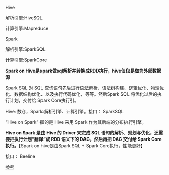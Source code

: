 

Hive

解析引擎:HiveSQL

计算引擎:Mapreduce

Spark 

解析引擎:SparkSQL

计算引擎:SparkCore



**Spark on Hive是spark做sql解析并转换成RDD执行，hive仅仅是做为外部数据源**

Spark SQL 对 SQL 查询语句先后进行语法解析、语法树构建、逻辑优化、物理优化、数据结构优化、以及执行代码优化，等等。然后Spark SQL 将优化过后的执行计划，交付给 Spark Core执行引。

Hive: 数仓，Spark:解析引擎、计算引擎。接口： SparkSQL



“Hive on Spark” 指的是 Hive 采用 Spark 作为其后端的分布执行引擎。

**Hive on Spark 是由 Hive 的 Driver 来完成 SQL 语句的解析、规划与优化，还需要把执行计划“翻译”成 RDD 语义下的 DAG，然后再把 DAG 交付给 Spark Core执行。**【Spark on hive是由Spark SQL + Spark Core执行，性能更好】

接口： Beeline

[参考](https://juejin.cn/post/7200196102968344634)